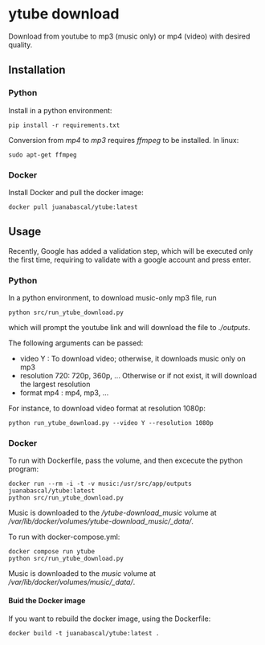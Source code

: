 # ytube download
Download from youtube to mp3 (music only) or mp4 (video) with desired quality. 

## Installation
### Python
Install in a python environment:
```
pip install -r requirements.txt
```

Conversion from *mp4* to *mp3* requires *ffmpeg* to be installed. In linux:
```
sudo apt-get ffmpeg
```

### Docker
Install Docker and pull the docker image:
```
docker pull juanabascal/ytube:latest
```


## Usage
Recently, Google has added a validation step, which will be executed only the first time, requiring to validate with a google account and press enter.


### Python
In a python environment, to download music-only mp3 file, run 

```
python src/run_ytube_download.py
```
which will prompt the youtube link and will download the file to *./outputs*.

The following arguments can be passed:
- video Y : To download video; otherwise, it downloads music only on mp3
- resolution 720: 720p, 360p, ... Otherwise or if not exist, it will download the largest resolution
- format mp4 : mp4, mp3, ...

For instance, to download video format at resolution 1080p: 
```
python run_ytube_download.py --video Y --resolution 1080p
```

### Docker
To run with Dockerfile, pass the volume, and then excecute the python program: 
```
docker run --rm -i -t -v music:/usr/src/app/outputs juanabascal/ytube:latest
python src/run_ytube_download.py
```
Music is downloaded to the */ytube-download_music* volume at */var/lib/docker/volumes/ytube-download_music/_data/*. 

To run with docker-compose.yml:
```
docker compose run ytube
python src/run_ytube_download.py
```
Music is downloaded to the *music* volume at */var/lib/docker/volumes/music/_data/*. 


#### Buid the Docker image
If you want to rebuild the docker image, using the Dockerfile:

```
docker build -t juanabascal/ytube:latest .
```



